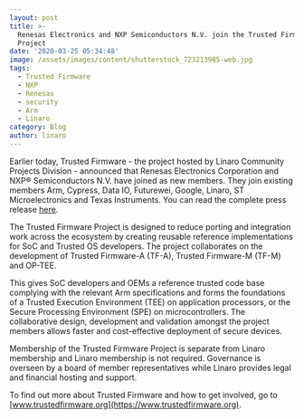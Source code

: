 ```yaml
---
layout: post
title: >-
  Renesas Electronics and NXP Semiconductors N.V. join the Trusted Firmware
  Project
date: '2020-03-25 05:34:48'
image: /assets/images/content/shutterstock_723213985-web.jpg
tags:
  - Trusted Firmware
  - NXP
  - Renesas
  - security
  - Arm
  - Linaro
category: Blog
author: linaro
---
```

Earlier today, Trusted Firmware - the project hosted by Linaro Community Projects Division - announced that Renesas Electronics Corporation and NXP® Semiconductors N.V. have joined as new members. They join existing members Arm, Cypress, Data IO, Futurewei, Google, Linaro, ST Microelectronics and Texas Instruments. You can read the complete press release [here](https://www.trustedfirmware.org/news/Renesas-and-NXP-announcement/).

The Trusted Firmware Project is designed to reduce porting and integration work across the ecosystem by creating reusable reference implementations for SoC and Trusted OS developers. The project collaborates on the development of Trusted Firmware-A (TF-A), Trusted Firmware-M (TF-M) and OP-TEE.

This gives SoC developers and OEMs a reference trusted code base complying with the relevant Arm specifications and forms the foundations of a Trusted Execution Environment (TEE) on application processors, or the Secure Processing Environment (SPE) on microcontrollers. The collaborative design, development and validation amongst the project members allows faster and cost-effective deployment of secure devices.

Membership of the Trusted Firmware Project is separate from Linaro membership and Linaro membership is not required. Governance is overseen by a board of member representatives while Linaro provides legal and financial hosting and support.

To find out more about Trusted Firmware and how to get involved, go to [www.trustedfirmware.org](https://www.trustedfirmware.org).
